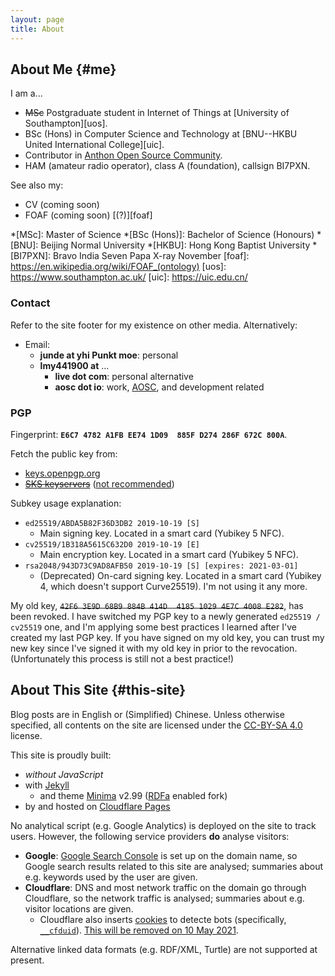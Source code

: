 ```yaml
---
layout: page
title: About
---
```


## About Me {#me}

I am a...

- ~~MSc~~ Postgraduate student in Internet of Things at [University of Southampton][uos].
- BSc (Hons) in Computer Science and Technology at [BNU--HKBU United International College][uic].
- Contributor in [Anthon Open Source Community][aosc].
- HAM (amateur radio operator), class A (foundation), callsign BI7PXN.

See also my:

- CV (coming soon)
- FOAF (coming soon) [(?)][foaf]

*[MSc]: Master of Science
*[BSc (Hons)]: Bachelor of Science (Honours)
*[BNU]: Beijing Normal University
*[HKBU]: Hong Kong Baptist University
*[BI7PXN]: Bravo India Seven Papa X-ray November
[foaf]: https://en.wikipedia.org/wiki/FOAF_(ontology)
[uos]:      https://www.southampton.ac.uk/
[uic]:      https://uic.edu.cn/

### Contact

Refer to the site footer for my existence on other media. Alternatively:

- Email:
  - **junde at yhi Punkt moe**: personal
  - **lmy441900 at** ...
    - **live dot com**: personal alternative
    - **aosc dot io**: work, [AOSC][aosc], and development related

[aosc]:     https://aosc.io/

### PGP

Fingerprint: **`E6C7 4782 A1FB EE74 1D09  885F D274 286F 672C 800A`**.

Fetch the public key from:

- [keys.openpgp.org][koo]
- ~~[SKS keyservers][sks]~~ ([not recommended][sks-death])

Subkey usage explanation:

- `ed25519/ABDA5B82F36D3DB2 2019-10-19 [S]`
  - Main signing key. Located in a smart card (Yubikey 5 NFC).
- `cv25519/1B318A5615C632D0 2019-10-19 [E]`
  - Main encryption key. Located in a smart card (Yubikey 5 NFC).
- `rsa2048/943D73C9AD8AFB50 2019-10-19 [S] [expires: 2021-03-01]`
  - (Deprecated) On-card signing key. Located in a smart card (Yubikey 4, which doesn't support Curve25519). I'm not using it any more.

My old key, ~~`42F6 3E9D 68B9 884B 414D  4185 1029 4E7C 4008 E282`~~, has been revoked. I have switched my PGP key to a newly generated `ed25519 / cv25519` one, and I'm applying some best practices I learned after I've created my last PGP key. If you have signed on my old key, you can trust my new key since I've signed it with my old key in prior to the revocation. (Unfortunately this process is still not a best practice!)

[ca-pgp]: https://ca.yhi.moe/pgp/main.asc
[koo]: https://keys.openpgp.org/vks/v1/by-fingerprint/E6C74782A1FBEE741D09885FD274286F672C800A
[sks]: https://sks-keyservers.net/
[sks-death]: https://code.firstlook.media/the-death-of-sks-pgp-keyservers-and-how-first-look-media-is-handling-it

## About This Site {#this-site}

Blog posts are in English or (Simplified) Chinese. Unless otherwise specified, all contents on the site are licensed under the [CC-BY-SA 4.0][cc-by-sa-4] license.

This site is proudly built:

- _without JavaScript_
- with [Jekyll][jekyll]
  - and theme [Minima][minima-rdfa] v2.99 ([RDFa][rdfa] enabled fork)
- by and hosted on [Cloudflare Pages][cf-pages]

No analytical script (e.g. Google Analytics) is deployed on the site to track users. However, the following service providers **do** analyse visitors:

- **Google**: [Google Search Console][gsc] is set up on the domain name, so Google search results related to this site are analysed; summaries about e.g. keywords used by the user are given.
- **Cloudflare**: DNS and most network traffic on the domain go through Cloudflare, so the network traffic is analysed; summaries about e.g. visitor locations are given.
  - Cloudflare also inserts [cookies][cookies] to detecte bots (specifically, [`__cfduid`][cfduid]). [This will be removed on 10 May 2021][cf-deprecate-cfduid].

Alternative linked data formats (e.g. RDF/XML, Turtle) are not supported at present.

[cc-by-sa-4]: https://creativecommons.org/licenses/by-sa/4.0/
[jekyll]: https://jekyllrb.com/
[minima-rdfa]: https://github.com/lmy441900/minima/tree/master-rdfa-lite
[rdfa]: http://rdfa.info/
[cf-pages]: https://pages.cloudflare.com/
[gsc]: https://search.google.com/search-console/about
[cookies]: https://en.wikipedia.org/wiki/HTTP_cookie
[cfduid]: https://support.cloudflare.com/hc/en-us/articles/200170156-Understanding-the-Cloudflare-Cookies#12345682
[cf-deprecate-cfduid]: https://blog.cloudflare.com/deprecating-cfduid-cookie/

